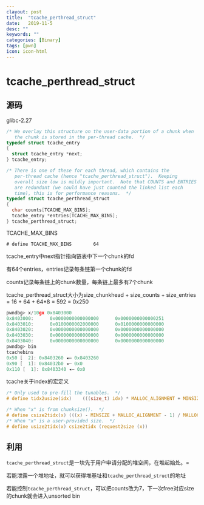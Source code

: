 ```yaml
---
clayout: post
title:  "tcache_perthread_struct"
date:   2019-11-5
desc: ""
keywords: ""
categories: [Binary]
tags: [pwn]
icon: icon-html
---
```


# tcache_perthread_struct

## 源码

glibc-2.27

```c
/* We overlay this structure on the user-data portion of a chunk when
   the chunk is stored in the per-thread cache.  */
typedef struct tcache_entry
{
  struct tcache_entry *next;
} tcache_entry;

/* There is one of these for each thread, which contains the
   per-thread cache (hence "tcache_perthread_struct").  Keeping
   overall size low is mildly important.  Note that COUNTS and ENTRIES
   are redundant (we could have just counted the linked list each
   time), this is for performance reasons.  */
typedef struct tcache_perthread_struct
{
  char counts[TCACHE_MAX_BINS];
  tcache_entry *entries[TCACHE_MAX_BINS];
} tcache_perthread_struct;
```

TCACHE_MAX_BINS

```
# define TCACHE_MAX_BINS		64
```

tcache_entry中next指针指向链表中下一个chunk的fd

有64个entries，entries记录每条链第一个chunk的fd

counts记录每条链上的chunk数量，每条链上最多有7个chunk

tcache_perthread_struct大小为size_chunkhead + size_counts + size_entries = 16 + 64 + 64*8 = 592 = 0x250

```c
pwndbg> x/10gx 0x8403000
0x8403000:      0x0000000000000000      0x0000000000000251
0x8403010:      0x0100000002000000      0x0100000000000000
0x8403020:      0x0000000000000000      0x0000000000000000
0x8403030:      0x0000000000000000      0x0000000000000000
0x8403040:      0x0000000000000000      0x0000000000000000
pwndbg> bin
tcachebins
0x50 [  2]: 0x8403260 ◂— 0x8403260
0x90 [  1]: 0x84032b0 ◂— 0x0
0x110 [  1]: 0x8403340 ◂— 0x0
```

tcache关于index的宏定义

```c
/* Only used to pre-fill the tunables.  */
# define tidx2usize(idx)	(((size_t) idx) * MALLOC_ALIGNMENT + MINSIZE - SIZE_SZ)

/* When "x" is from chunksize().  */
# define csize2tidx(x) (((x) - MINSIZE + MALLOC_ALIGNMENT - 1) / MALLOC_ALIGNMENT)
/* When "x" is a user-provided size.  */
# define usize2tidx(x) csize2tidx (request2size (x))
```



## 利用

`tcache_perthread_struct`是一块先于用户申请分配的堆空间，在堆起始处。=

若能泄露一个堆地址，就可以获得堆基址和`tcache_perthread_struct`的地址

若能控制`tcache_perthread_struct`，可以把counts改为7，下一次free对应size的chunk就会进入unsorted bin



